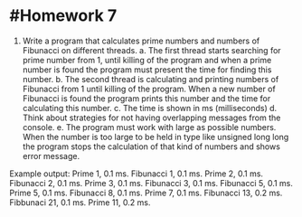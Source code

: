 #  #Homework 7

1. Write a program that calculates prime numbers and numbers of Fibunacci on different threads.
a. The first thread starts searching for prime number from 1, until killing of the program and when a prime number is found the program must present the time for finding this number.
b. The second thread is calculating and printing numbers of Fibunacci from 1 until killing of the program. When a new number of Fibunacci is found the program prints this number and the time for calculating this number.
c. The time is shown in ms (milliseconds)
d. Think about strategies for not having overlapping messages from the console.
e. The program must work with large as possible numbers. When the number is too large to be held in type like unsigned long long the program stops the calculation of that kind of numbers and shows error message.

Example output:
Prime 1, 0.1 ms.
Fibunacci 1, 0.1 ms.
Prime 2, 0.1 ms.
Fibunacci 2, 0.1 ms.
Prime 3, 0.1 ms.
Fibunacci 3, 0.1 ms.
Fibunacci 5, 0.1 ms.
Prime 5, 0.1 ms.
Fibunacci 8, 0.1 ms.
Prime 7, 0.1 ms.
Fibunacci 13, 0.2 ms.
Fibbunaci 21, 0.1 ms.
Prime 11, 0.2 ms. 

